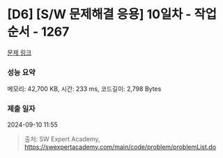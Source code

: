 # [D6] [S/W 문제해결 응용] 10일차 - 작업순서 - 1267 

[문제 링크](https://swexpertacademy.com/main/code/problem/problemDetail.do?contestProbId=AV18TrIqIwUCFAZN) 

### 성능 요약

메모리: 42,700 KB, 시간: 233 ms, 코드길이: 2,798 Bytes

### 제출 일자

2024-09-10 11:55



> 출처: SW Expert Academy, https://swexpertacademy.com/main/code/problem/problemList.do
